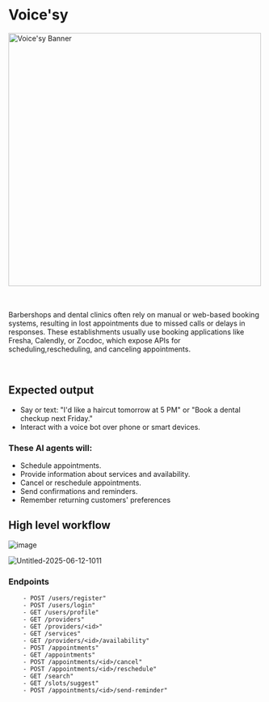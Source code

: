 # Voice'sy


<img src="https://github.com/user-attachments/assets/94434750-09fa-41b0-882d-b7f2ecd12675" alt="Voice'sy Banner" width="500" height="500">


<br>
<br/>
<br/>


 Barbershops and dental clinics often rely on manual or web-based booking systems, resulting in lost appointments due to missed calls or delays in responses. These establishments usually use booking applications like Fresha, Calendly, or Zocdoc, which expose APIs for scheduling,rescheduling, and canceling appointments.


<br>

## Expected output

- Say or text: "I'd like a haircut tomorrow at 5 PM" or "Book a dental checkup next Friday."
- Interact with a voice bot over phone or smart devices.
  
### These AI agents will:
- Schedule appointments.
- Provide information about services and availability.
- Cancel or reschedule appointments.
- Send confirmations and reminders.
- Remember returning customers' preferences


## High level workflow


![image](https://github.com/user-attachments/assets/857769c6-1bbd-45f3-80da-55dc22bdcada)

![Untitled-2025-06-12-1011](https://github.com/user-attachments/assets/69334436-0433-4996-8ee0-6da2226b3d5d)



### Endpoints

```
    - POST /users/register"
    - POST /users/login"
    - GET /users/profile"
    - GET /providers"
    - GET /providers/<id>"
    - GET /services"
    - GET /providers/<id>/availability"
    - POST /appointments"
    - GET /appointments"
    - POST /appointments/<id>/cancel"
    - POST /appointments/<id>/reschedule"
    - GET /search"
    - GET /slots/suggest"
    - POST /appointments/<id>/send-reminder"
```
